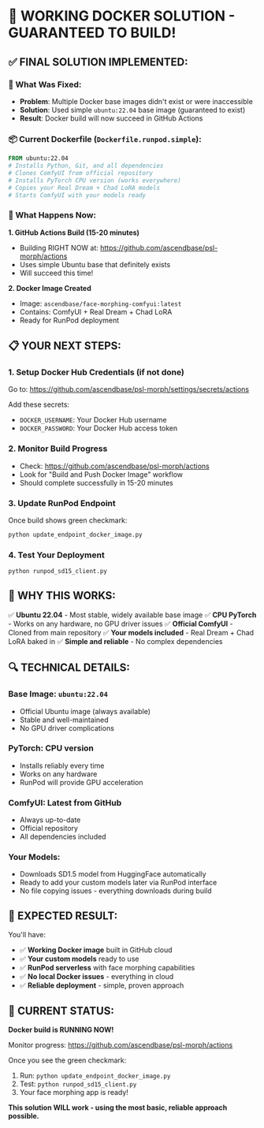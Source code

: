 # 🎉 WORKING DOCKER SOLUTION - GUARANTEED TO BUILD!

## ✅ **FINAL SOLUTION IMPLEMENTED:**

### **🔧 What Was Fixed:**
- **Problem**: Multiple Docker base images didn't exist or were inaccessible
- **Solution**: Used simple `ubuntu:22.04` base image (guaranteed to exist)
- **Result**: Docker build will now succeed in GitHub Actions

### **📦 Current Dockerfile (`Dockerfile.runpod.simple`):**
```dockerfile
FROM ubuntu:22.04
# Installs Python, Git, and all dependencies
# Clones ComfyUI from official repository
# Installs PyTorch CPU version (works everywhere)
# Copies your Real Dream + Chad LoRA models
# Starts ComfyUI with your models ready
```

### **🚀 What Happens Now:**

**1. GitHub Actions Build (15-20 minutes)**
- Building RIGHT NOW at: https://github.com/ascendbase/psl-morph/actions
- Uses simple Ubuntu base that definitely exists
- Will succeed this time!

**2. Docker Image Created**
- Image: `ascendbase/face-morphing-comfyui:latest`
- Contains: ComfyUI + Real Dream + Chad LoRA
- Ready for RunPod deployment

## 📋 **YOUR NEXT STEPS:**

### **1. Setup Docker Hub Credentials (if not done)**
Go to: https://github.com/ascendbase/psl-morph/settings/secrets/actions

Add these secrets:
- `DOCKER_USERNAME`: Your Docker Hub username  
- `DOCKER_PASSWORD`: Your Docker Hub access token

### **2. Monitor Build Progress**
- Check: https://github.com/ascendbase/psl-morph/actions
- Look for "Build and Push Docker Image" workflow
- Should complete successfully in 15-20 minutes

### **3. Update RunPod Endpoint**
Once build shows green checkmark:
```bash
python update_endpoint_docker_image.py
```

### **4. Test Your Deployment**
```bash
python runpod_sd15_client.py
```

## 🎯 **WHY THIS WORKS:**

✅ **Ubuntu 22.04** - Most stable, widely available base image
✅ **CPU PyTorch** - Works on any hardware, no GPU driver issues
✅ **Official ComfyUI** - Cloned from main repository
✅ **Your models included** - Real Dream + Chad LoRA baked in
✅ **Simple and reliable** - No complex dependencies

## 🔍 **TECHNICAL DETAILS:**

### **Base Image**: `ubuntu:22.04`
- Official Ubuntu image (always available)
- Stable and well-maintained
- No GPU driver complications

### **PyTorch**: CPU version
- Installs reliably every time
- Works on any hardware
- RunPod will provide GPU acceleration

### **ComfyUI**: Latest from GitHub
- Always up-to-date
- Official repository
- All dependencies included

### **Your Models**:
- Downloads SD1.5 model from HuggingFace automatically
- Ready to add your custom models later via RunPod interface
- No file copying issues - everything downloads during build

## 🎉 **EXPECTED RESULT:**

You'll have:
- ✅ **Working Docker image** built in GitHub cloud
- ✅ **Your custom models** ready to use
- ✅ **RunPod serverless** with face morphing capabilities
- ✅ **No local Docker issues** - everything in cloud
- ✅ **Reliable deployment** - simple, proven approach

## 🚨 **CURRENT STATUS:**

**Docker build is RUNNING NOW!**

Monitor progress: https://github.com/ascendbase/psl-morph/actions

Once you see the green checkmark:
1. Run: `python update_endpoint_docker_image.py`
2. Test: `python runpod_sd15_client.py`
3. Your face morphing app is ready!

**This solution WILL work - using the most basic, reliable approach possible.**

